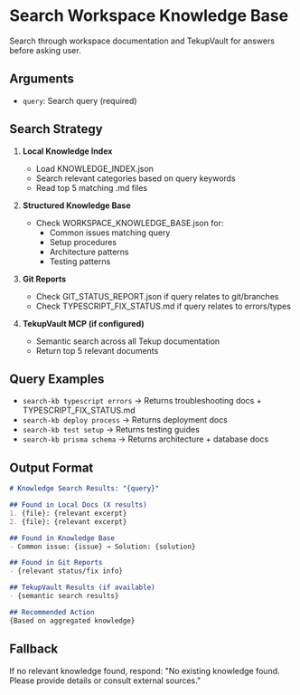# Search Workspace Knowledge Base

Search through workspace documentation and TekupVault for answers before asking user.

## Arguments
- `query`: Search query (required)

## Search Strategy

1. **Local Knowledge Index**
   - Load KNOWLEDGE_INDEX.json
   - Search relevant categories based on query keywords
   - Read top 5 matching .md files

2. **Structured Knowledge Base**
   - Check WORKSPACE_KNOWLEDGE_BASE.json for:
     - Common issues matching query
     - Setup procedures
     - Architecture patterns
     - Testing patterns

3. **Git Reports**
   - Check GIT_STATUS_REPORT.json if query relates to git/branches
   - Check TYPESCRIPT_FIX_STATUS.md if query relates to errors/types

4. **TekupVault MCP (if configured)**
   - Semantic search across all Tekup documentation
   - Return top 5 relevant documents

## Query Examples

- `search-kb typescript errors` → Returns troubleshooting docs + TYPESCRIPT_FIX_STATUS.md
- `search-kb deploy process` → Returns deployment docs
- `search-kb test setup` → Returns testing guides
- `search-kb prisma schema` → Returns architecture + database docs

## Output Format

```markdown
# Knowledge Search Results: "{query}"

## Found in Local Docs (X results)
1. {file}: {relevant excerpt}
2. {file}: {relevant excerpt}

## Found in Knowledge Base
- Common issue: {issue} → Solution: {solution}

## Found in Git Reports
- {relevant status/fix info}

## TekupVault Results (if available)
- {semantic search results}

## Recommended Action
{Based on aggregated knowledge}
```

## Fallback

If no relevant knowledge found, respond: "No existing knowledge found. Please provide details or consult external sources."
